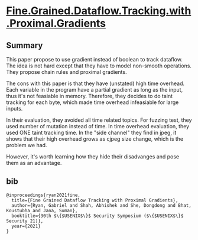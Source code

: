 # [Fine.Grained.Dataflow.Tracking.with.Proximal.Gradients](https://www.usenix.org/conference/usenixsecurity21/presentation/ryan)

## Summary

This paper propose to use gradient instead of boolean to track dataflow.
The idea is not hard except that they have to model non-smooth operations.
They propose chain rules and proximal gradients.

The cons with this paper is that they have (unstated) high time overhead.
Each variable in the program have a partial gradient as long as the input, thus it's not feasiable in memory.
Therefore, they decides to do taint tracking for each byte, which made time overhead infeasiable for large inputs.

In their evaluation, they avoided all time related topics.
For fuzzing test, they used number of mutation instead of time.
In time overhead evaluation, they used ONE taint tracking time.
In the "side channel" they find in jpeg, it shows that their high overhead grows as cjpeg size change, which is the problem we had.

However, it's worth learning how they hide their disadvanges and pose them as an advantage.

## bib

```
@inproceedings{ryan2021fine,
  title={Fine Grained Dataflow Tracking with Proximal Gradients},
  author={Ryan, Gabriel and Shah, Abhishek and She, Dongdong and Bhat, Koustubha and Jana, Suman},
  booktitle={30th $\{$USENIX$\}$ Security Symposium ($\{$USENIX$\}$ Security 21)},
  year={2021}
}
```